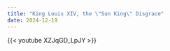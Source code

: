 ```yaml
---
title: "King Louis XIV, the \"Sun King\" Disgrace"
date: 2024-12-19
---
```


{{< youtube XZJqGD_LpJY >}}
